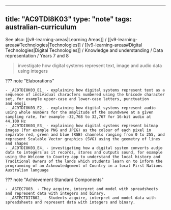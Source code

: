 
---
title: "AC9TDI8K03"
type: "note"
tags: australian-curriculum
---

See also: [[v9-learning-areas|Learning Areas]] / [[v9-learning-areas#Technologies|Technologies]] / [[v9-learning-areas#Digital Technologies|Digital Technologies]] / Knowledge and understanding / Data representation / Years 7 and 8

> investigate how digital systems represent text, image and audio data using integers

??? note "Elaborations"

	- _AC9TDI8K03_E1_ - explaining how digital systems represent text as a sequence of individual characters numbered using the Unicode character set, for example upper-case and lower-case letters, punctuation and emoji
	- _AC9TDI8K03_E2_ - explaining how digital systems represent audio using whole numbers for the amplitude of the soundwave at a given sampling rate, for example -32,768 to 32,767 for 16-bit audio at 44,100 Hz
	- _AC9TDI8K03_E3_ - explaining how digital systems represent bitmap images (for example PNG and JPEG) as the colour of each pixel in separate red, green and blue (RGB) channels ranging from 0 to 255, and represent Scalable Vector graphics (SVG) using the geometry of lines and shapes
	- _AC9TDI8K03_E4_ - investigating how a digital system converts audio data to integers as it records, stores and outputs sound, for example using the Welcome to Country app to understand the local history and Traditional Owners of the lands which students learn on to inform the programming of an Acknowledgement of Country in a local First Nations Australian language
??? note "Achievement Standard Components"

	- _ASTEC7803_ - They acquire, interpret and model with spreadsheets and represent data with integers and binary.
	- _ASTECTDI7802_ - Students acquire, interpret and model data with spreadsheets and represent data with integers and binary.

[//begin]: # "Autogenerated link references for markdown compatibility"
[v9-learning-areas]: ..%2Fv9-learning-areas "Learning Areas"
[//end]: # "Autogenerated link references" 
